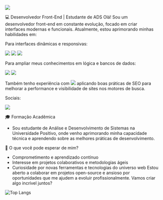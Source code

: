 <img src="https://media.licdn.com/dms/image/v2/D4D16AQHyNzPXFzjfrg/profile-displaybackgroundimage-shrink_350_1400/profile-displaybackgroundimage-shrink_350_1400/0/1729284332618?e=1735171200&v=beta&t=fmsUCB6MTppt5xe-eRN0f_KVT5MZTPIb9AK7Tsl-JVM">


💻 Desenvolvedor Front-End | Estudante de ADS
Olá! Sou um desenvolvedor front-end em constante evolução, focado em criar interfaces modernas e funcionais. Atualmente, estou aprimorando minhas habilidades em:


Para interfaces dinâmicas e responsivas:

<img src="https://img.shields.io/badge/HTML-239120?style=for-the-badge&logo=html5&logoColor=white"> <img src="https://img.shields.io/badge/CSS-239120?&style=for-the-badge&logo=css3&logoColor=white"> <img src="https://img.shields.io/badge/JavaScript-F7DF1E?style=for-the-badge&logo=javascript&logoColor=black">


Para ampliar meus conhecimentos em lógica e bancos de dados:

<img src="https://img.shields.io/badge/C-00599C?style=for-the-badge&logo=c&logoColor=white"> <img src="https://img.shields.io/badge/MySQL-00000F?style=for-the-badge&logo=mysql&logoColor=white"> 



Também tenho experiência com <img src="https://img.shields.io/badge/Wordpress-21759B?style=for-the-badge&logo=wordpress&logoColor=white"> aplicando boas práticas de SEO para melhorar a performance e visibilidade de sites nos motores de busca.

Sociais:

<a href="https://www.linkedin.com/in/luiznascimentodev/"><img src="https://img.shields.io/badge/LinkedIn-0077B5?style=for-the-badge&logo=linkedin&logoColor=white"></a>


🎓 Formação Acadêmica
- Sou estudante de Análise e Desenvolvimento de Sistemas na Universidade Positivo, onde venho aprimorando minha capacidade técnica e aprendendo sobre as melhores práticas de desenvolvimento.

🚀 O que você pode esperar de mim?
- Comprometimento e aprendizado contínuo
- Interesse em projetos colaborativos e metodologias ágeis
- Curiosidade por novas ferramentas e tecnologias do universo web
Estou aberto a colaborar em projetos open-source e ansioso por oportunidades que me ajudem a evoluir profissionalmente.
Vamos criar algo incrível juntos?


![Top Langs](https://github-readme-stats.vercel.app/api/top-langs/?username=luiznascimentodev&layout=pie&theme=shadow_blue&custom_title=Linguagens&border_radius=16)
